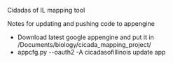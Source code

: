 Cidadas of IL mapping tool

Notes for updating and pushing code to appengine
   - Download latest google appengine and put it in /Documents/biology/cicada_mapping_project/
   - appcfg.py --oauth2 -A cicadasofillinois update app
